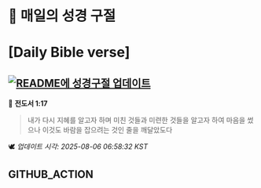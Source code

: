 # 🙏 매일의 성경 구절
# [Daily Bible verse]
## [![README에 성경구절 업데이트](https://github.com/DONGSUKA/first_test/actions/workflows/update-readme-bible.yml/badge.svg)](https://github.com/DONGSUKA/first_test/actions/workflows/update-readme-bible.yml)
<!-- START_BIBLE_VERSE -->
📖 **전도서 1:17**
> 내가 다시 지혜를 알고자 하며 미친 것들과 미련한 것들을 알고자 하여 마음을 썼으나 이것도 바람을 잡으려는 것인 줄을 깨달았도다

🕊️ _업데이트 시각: 2025-08-06 06:58:32 KST_
  <!-- END_BIBLE_VERSE -->
## GITHUB_ACTION
